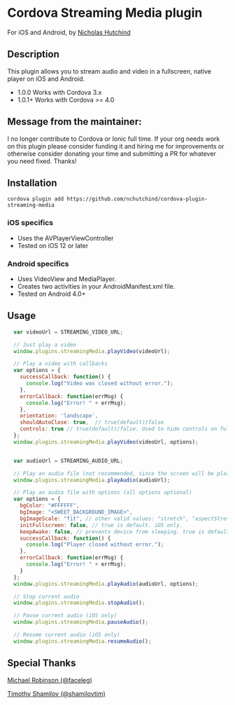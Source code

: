 # Cordova Streaming Media plugin

For iOS and Android, by [Nicholas Hutchind](https://github.com/nchutchind)

## Description

This plugin allows you to stream audio and video in a fullscreen, native player on iOS and Android.

* 1.0.0 Works with Cordova 3.x
* 1.0.1+ Works with Cordova >= 4.0

## Message from the maintainer:

I no longer contribute to Cordova or Ionic full time. If your org needs work on this plugin please consider funding it and hiring me for improvements or otherwise consider donating your time and submitting a PR for whatever you need fixed. Thanks!

## Installation

```
cordova plugin add https://github.com/nchutchind/cordova-plugin-streaming-media
```

### iOS specifics
* Uses the AVPlayerViewController
* Tested on iOS 12 or later

### Android specifics
* Uses VideoView and MediaPlayer.
* Creates two activities in your AndroidManifest.xml file.
* Tested on Android 4.0+

## Usage

```javascript
  var videoUrl = STREAMING_VIDEO_URL;

  // Just play a video
  window.plugins.streamingMedia.playVideo(videoUrl);

  // Play a video with callbacks
  var options = {
    successCallback: function() {
      console.log("Video was closed without error.");
    },
    errorCallback: function(errMsg) {
      console.log("Error! " + errMsg);
    },
    orientation: 'landscape',
    shouldAutoClose: true,  // true(default)/false
    controls: true // true(default)/false. Used to hide controls on fullscreen
  };
  window.plugins.streamingMedia.playVideo(videoUrl, options);


  var audioUrl = STREAMING_AUDIO_URL;

  // Play an audio file (not recommended, since the screen will be plain black)
  window.plugins.streamingMedia.playAudio(audioUrl);

  // Play an audio file with options (all options optional)
  var options = {
    bgColor: "#FFFFFF",
    bgImage: "<SWEET_BACKGROUND_IMAGE>",
    bgImageScale: "fit", // other valid values: "stretch", "aspectStretch"
    initFullscreen: false, // true is default. iOS only.
    keepAwake: false, // prevents device from sleeping. true is default. Android only.
    successCallback: function() {
      console.log("Player closed without error.");
    },
    errorCallback: function(errMsg) {
      console.log("Error! " + errMsg);
    }
  };
  window.plugins.streamingMedia.playAudio(audioUrl, options);

  // Stop current audio
  window.plugins.streamingMedia.stopAudio();

  // Pause current audio (iOS only)
  window.plugins.streamingMedia.pauseAudio();

  // Resume current audio (iOS only)
  window.plugins.streamingMedia.resumeAudio();  

```

## Special Thanks

[Michael Robinson (@faceleg)](https://github.com/faceleg)

[Timothy Shamilov (@shamilovtim)](https://github.com/shamilovtim)
